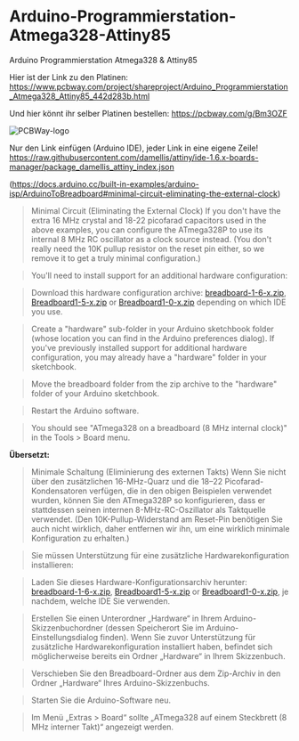 # Arduino-Programmierstation-Atmega328-Attiny85
Arduino Programmierstation Atmega328 &amp; Attiny85

Hier ist der Link zu den Platinen: https://www.pcbway.com/project/shareproject/Arduino_Programmierstation_Atmega328_Attiny85_442d283b.html

Und hier könnt ihr selber Platinen bestellen: https://pcbway.com/g/Bm3OZF

![PCBWay-logo](https://github.com/Linu-Tec/Arduino-Programmierstation-Atmega328-Attiny85/assets/70856050/44f13653-726e-4d82-9f55-a3f83fe6b401)




Nur den Link einfügen (Arduino IDE), jeder Link in eine eigene Zeile!
https://raw.githubusercontent.com/damellis/attiny/ide-1.6.x-boards-manager/package_damellis_attiny_index.json



(https://docs.arduino.cc/built-in-examples/arduino-isp/ArduinoToBreadboard#minimal-circuit-eliminating-the-external-clock)

>Minimal Circuit (Eliminating the External Clock)
If you don't have the extra 16 MHz crystal and 18-22 picofarad capacitors used in the above examples, you can configure the ATmega328P to use its internal 8 MHz RC oscillator as a clock source instead. (You don't really need the 10K pullup resistor on the reset pin either, so we remove it to get a truly minimal configuration.)

>You'll need to install support for an additional hardware configuration:

>Download this hardware configuration archive: [breadboard-1-6-x.zip](https://www.arduino.cc/en/uploads/Tutorial/breadboard-1-6-x.zip?_gl=1*dxfyj7*_ga*Mzc0NzQ1OTUuMTY4NDAwODAxMQ..*_ga_NEXN8H46L5*MTcwNDM4ODc2NC43My4xLjE3MDQzODk0MzAuMC4wLjA.*_fplc*ejdjNHhKQzQyWmRZcmcybCUyRkpJZHB0YkY1aVdNbmx1eTZHY2NJaHo5SFJxc0hhMzd5c1BqcFZ2WFRXbHA4Y282bjlJaE5ZVVo0UGJFdXFpVmJGVzNJS2w1T1lQQ0ZMeGxQRm94dU9NZXVsOTBIVUdORFRtSlJoVWduSW1yTXclM0QlM0Q.), [Breadboard1-5-x.zip](https://www.arduino.cc/en/uploads/Tutorial/Breadboard1-5-x.zip?_gl=1*dxfyj7*_ga*Mzc0NzQ1OTUuMTY4NDAwODAxMQ..*_ga_NEXN8H46L5*MTcwNDM4ODc2NC43My4xLjE3MDQzODk0MzAuMC4wLjA.*_fplc*ejdjNHhKQzQyWmRZcmcybCUyRkpJZHB0YkY1aVdNbmx1eTZHY2NJaHo5SFJxc0hhMzd5c1BqcFZ2WFRXbHA4Y282bjlJaE5ZVVo0UGJFdXFpVmJGVzNJS2w1T1lQQ0ZMeGxQRm94dU9NZXVsOTBIVUdORFRtSlJoVWduSW1yTXclM0QlM0Q.) or [Breadboard1-0-x.zip](https://www.arduino.cc/en/uploads/Tutorial/Breadboard1-0-x.zip?_gl=1*957kp5*_ga*Mzc0NzQ1OTUuMTY4NDAwODAxMQ..*_ga_NEXN8H46L5*MTcwNDM4ODc2NC43My4xLjE3MDQzODk0MzAuMC4wLjA.*_fplc*ejdjNHhKQzQyWmRZcmcybCUyRkpJZHB0YkY1aVdNbmx1eTZHY2NJaHo5SFJxc0hhMzd5c1BqcFZ2WFRXbHA4Y282bjlJaE5ZVVo0UGJFdXFpVmJGVzNJS2w1T1lQQ0ZMeGxQRm94dU9NZXVsOTBIVUdORFRtSlJoVWduSW1yTXclM0QlM0Q.) depending on which IDE you use.

>Create a "hardware" sub-folder in your Arduino sketchbook folder (whose location you can find in the Arduino preferences dialog). If you've previously installed support for additional hardware configuration, you may already have a "hardware" folder in your sketchbook.

>Move the breadboard folder from the zip archive to the "hardware" folder of your Arduino sketchbook.

>Restart the Arduino software.

>You should see "ATmega328 on a breadboard (8 MHz internal clock)" in the Tools > Board menu.



**Übersetzt:**

>Minimale Schaltung (Eliminierung des externen Takts) Wenn Sie nicht über den zusätzlichen 16-MHz-Quarz und die 18–22 Picofarad-Kondensatoren verfügen, die in den obigen Beispielen verwendet wurden, können Sie den ATmega328P so konfigurieren, dass er stattdessen seinen internen 8-MHz-RC-Oszillator als Taktquelle verwendet. (Den 10K-Pullup-Widerstand am Reset-Pin benötigen Sie auch nicht wirklich, daher entfernen wir ihn, um eine wirklich minimale Konfiguration zu erhalten.)

>Sie müssen Unterstützung für eine zusätzliche Hardwarekonfiguration installieren:

>Laden Sie dieses Hardware-Konfigurationsarchiv herunter: [breadboard-1-6-x.zip](https://www.arduino.cc/en/uploads/Tutorial/breadboard-1-6-x.zip?_gl=1*dxfyj7*_ga*Mzc0NzQ1OTUuMTY4NDAwODAxMQ..*_ga_NEXN8H46L5*MTcwNDM4ODc2NC43My4xLjE3MDQzODk0MzAuMC4wLjA.*_fplc*ejdjNHhKQzQyWmRZcmcybCUyRkpJZHB0YkY1aVdNbmx1eTZHY2NJaHo5SFJxc0hhMzd5c1BqcFZ2WFRXbHA4Y282bjlJaE5ZVVo0UGJFdXFpVmJGVzNJS2w1T1lQQ0ZMeGxQRm94dU9NZXVsOTBIVUdORFRtSlJoVWduSW1yTXclM0QlM0Q.), [Breadboard1-5-x.zip](https://www.arduino.cc/en/uploads/Tutorial/Breadboard1-5-x.zip?_gl=1*dxfyj7*_ga*Mzc0NzQ1OTUuMTY4NDAwODAxMQ..*_ga_NEXN8H46L5*MTcwNDM4ODc2NC43My4xLjE3MDQzODk0MzAuMC4wLjA.*_fplc*ejdjNHhKQzQyWmRZcmcybCUyRkpJZHB0YkY1aVdNbmx1eTZHY2NJaHo5SFJxc0hhMzd5c1BqcFZ2WFRXbHA4Y282bjlJaE5ZVVo0UGJFdXFpVmJGVzNJS2w1T1lQQ0ZMeGxQRm94dU9NZXVsOTBIVUdORFRtSlJoVWduSW1yTXclM0QlM0Q.) or [Breadboard1-0-x.zip](https://www.arduino.cc/en/uploads/Tutorial/Breadboard1-0-x.zip?_gl=1*957kp5*_ga*Mzc0NzQ1OTUuMTY4NDAwODAxMQ..*_ga_NEXN8H46L5*MTcwNDM4ODc2NC43My4xLjE3MDQzODk0MzAuMC4wLjA.*_fplc*ejdjNHhKQzQyWmRZcmcybCUyRkpJZHB0YkY1aVdNbmx1eTZHY2NJaHo5SFJxc0hhMzd5c1BqcFZ2WFRXbHA4Y282bjlJaE5ZVVo0UGJFdXFpVmJGVzNJS2w1T1lQQ0ZMeGxQRm94dU9NZXVsOTBIVUdORFRtSlJoVWduSW1yTXclM0QlM0Q.), je nachdem, welche IDE Sie verwenden.

>Erstellen Sie einen Unterordner „Hardware“ in Ihrem Arduino-Skizzenbuchordner (dessen Speicherort Sie im Arduino-Einstellungsdialog finden). Wenn Sie zuvor Unterstützung für zusätzliche Hardwarekonfiguration installiert haben, befindet sich möglicherweise bereits ein Ordner „Hardware“ in Ihrem Skizzenbuch.

>Verschieben Sie den Breadboard-Ordner aus dem Zip-Archiv in den Ordner „Hardware“ Ihres Arduino-Skizzenbuchs.

>Starten Sie die Arduino-Software neu.

>Im Menü „Extras > Board“ sollte „ATmega328 auf einem Steckbrett (8 MHz interner Takt)“ angezeigt werden.
